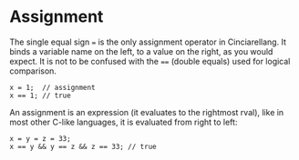 # Assignment

The single equal sign `=` is the only assignment operator in Cinciarellang.  It binds a variable name on the left, to a value on the right, as you would expect. It is not to be confused with the `==` (double equals) used for logical comparison.

```
x = 1;  // assignment 
x == 1; // true
```
An assignment is an expression (it evaluates to the rightmost rval), like in most other C-like languages, it is evaluated from right to left:

```
x = y = z = 33;
x == y && y == z && z == 33; // true
```

